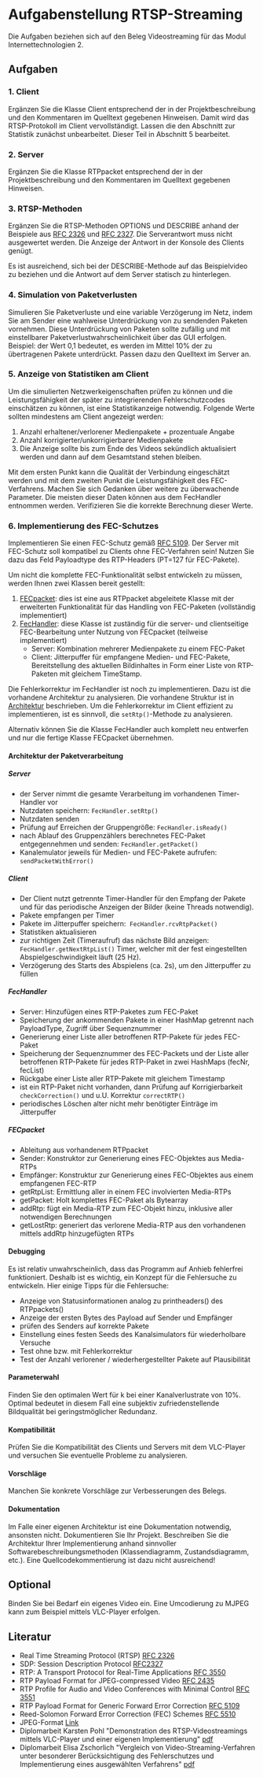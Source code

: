 # Aufgabenstellung RTSP-Streaming
Die Aufgaben beziehen sich auf den Beleg Videostreaming für das Modul Internettechnologien 2.

## Aufgaben

### 1. Client
Ergänzen Sie die Klasse Client entsprechend der in der Projektbeschreibung und den Kommentaren im Quelltext gegebenen Hinweisen. Damit wird das RTSP-Protokoll im Client vervollständigt. Lassen die den Abschnitt zur Statistik zunächst unbearbeitet. Dieser Teil in Abschnitt 5 bearbeitet.

### 2. Server
Ergänzen Sie die Klasse RTPpacket entsprechend der in der Projektbeschreibung und den Kommentaren im Quelltext gegebenen Hinweisen.

### 3. RTSP-Methoden
Ergänzen Sie die RTSP-Methoden OPTIONS und DESCRIBE anhand der Beispiele aus [RFC 2326](https://www.ietf.org/rfc/rfc2326.txt) und [RFC 2327](https://www.ietf.org/rfc/rfc2327.txt). 
Die Serverantwort muss nicht ausgewertet werden. Die Anzeige der Antwort in der Konsole des Clients genügt.

Es ist ausreichend, sich bei der DESCRIBE-Methode auf das Beispielvideo zu beziehen und die Antwort auf dem Server statisch zu hinterlegen. 

### 4. Simulation von Paketverlusten
Simulieren Sie Paketverluste und eine variable Verzögerung im Netz, indem Sie am Sender eine wahlweise Unterdrückung von zu sendenden Paketen vornehmen. Diese Unterdrückung von Paketen sollte zufällig und mit einstellbarer Paketverlustwahrscheinlichkeit über das GUI erfolgen. Beispiel: der Wert 0,1 bedeutet, es werden im Mittel 10% der zu übertragenen Pakete unterdrückt. Passen dazu den Quelltext im Server an.

### 5. Anzeige von Statistiken am Client
Um die simulierten Netzwerkeigenschaften prüfen zu können und die Leistungsfähigkeit der später zu integrierenden Fehlerschutzcodes einschätzen zu können, ist eine Statistikanzeige notwendig.
Folgende Werte sollten mindestens am Client angezeigt werden:
1. Anzahl erhaltener/verlorener Medienpakete + prozentuale Angabe
2. Anzahl korrigierter/unkorrigierbarer Medienpakete
3. Die Anzeige sollte bis zum Ende des Videos sekündlich aktualisiert werden und dann auf dem Gesamtstand stehen bleiben.

Mit dem ersten Punkt kann die Qualität der Verbindung eingeschätzt werden und mit dem zweiten Punkt die Leistungsfähigkeit des FEC-Verfahrens.
Machen Sie sich Gedanken über weitere zu überwachende Parameter. Die meisten dieser Daten können aus dem FecHandler entnommen werden. Verifizieren Sie die korrekte Berechnung dieser Werte.


### 6. Implementierung des FEC-Schutzes

Implementieren Sie einen FEC-Schutz gemäß [RFC 5109](https://www.ietf.org/rfc/rfc5109.txt).
Der Server mit FEC-Schutz soll kompatibel zu Clients ohne FEC-Verfahren sein! Nutzen Sie dazu das Feld Payloadtype des RTP-Headers (PT=127 für FEC-Pakete).

Um nicht die komplette FEC-Funktionalität selbst entwickeln zu müssen, werden Ihnen zwei Klassen bereit gestellt:
1. [FECpacket](src/FECpacket.java): dies ist eine aus RTPpacket abgeleitete Klasse mit der erweiterten Funktionalität für das Handling von FEC-Paketen (vollständig implementiert)
2. [FecHandler](src/Fechandler.java): diese Klasse ist zuständig für die server- und clientseitige FEC-Bearbeitung unter Nutzung von FECpacket (teilweise implementiert)
   * Server: Kombination mehrerer Medienpakete zu einem FEC-Paket
   * Client: Jitterpuffer für empfangene Medien- und FEC-Pakete, Bereitstellung des aktuellen Bildinhaltes in Form einer Liste von RTP-Paketen mit gleichem TimeStamp.


Die Fehlerkorrektur im FecHandler ist noch zu implementieren. Dazu ist die vorhandene Architektur zu analysieren.
Die vorhandene Struktur ist in  [Architektur](#architekturvorschlag) beschrieben.
Um die Fehlerkorrektur im Client effizient zu implementieren, ist es sinnvoll, die `setRtp()`-Methode zu analysieren.

Alternativ können Sie die Klasse FecHandler auch komplett neu entwerfen und nur die fertige Klasse FECpacket übernehmen.





#### Architektur der Paketverarbeitung

##### Server
* der Server nimmt die gesamte Verarbeitung im vorhandenen Timer-Handler vor
* Nutzdaten speichern: `FecHandler.setRtp()`
* Nutzdaten senden
* Prüfung auf Erreichen der Gruppengröße: `FecHandler.isReady()`
* nach Ablauf des Gruppenzählers berechnetes FEC-Paket entgegennehmen und senden: `FecHandler.getPacket()`
* Kanalemulator jeweils für Medien- und FEC-Pakete aufrufen: `sendPacketWithError()`

##### Client
* Der Client nutzt getrennte Timer-Handler für den Empfang der Pakete und für das periodische Anzeigen der Bilder (keine Threads notwendig).
* Pakete empfangen per Timer
* Pakete im Jitterpuffer speichern:  `FecHandler.rcvRtpPacket()`
* Statistiken aktualisieren
* zur richtigen Zeit (Timeraufruf) das nächste Bild anzeigen: `FecHandler.getNextRtpList()`  Timer, welcher mit der fest eingestellten Abspielgeschwindigkeit läuft (25 Hz). 
* Verzögerung des Starts des Abspielens (ca. 2s), um den Jitterpuffer zu füllen

##### FecHandler
* Server: Hinzufügen eines RTP-Paketes zum FEC-Paket
* Speicherung der ankommenden Pakete in einer HashMap getrennt nach PayloadType, Zugriff über Sequenznummer
* Generierung einer Liste aller betroffenen RTP-Pakete für jedes FEC-Paket
* Speicherung der Sequenznummer des FEC-Packets und der Liste aller betroffenen RTP-Pakete für jedes RTP-Paket in zwei HashMaps (fecNr, fecList)
* Rückgabe einer Liste aller RTP-Pakete mit gleichem Timestamp
* ist ein RTP-Paket nicht vorhanden, dann Prüfung auf Korrigierbarkeit `checkCorrection()` und u.U. Korrektur `correctRTP()`
* periodisches Löschen alter nicht mehr benötigter Einträge im Jitterpuffer

##### FECpacket
* Ableitung aus vorhandenem RTPpacket
* Sender: Konstruktor zur Generierung eines FEC-Objektes aus Media-RTPs
* Empfänger: Konstruktur zur Generierung eines FEC-Objektes aus einem empfangenen FEC-RTP
* getRtpList: Ermittlung aller in einem FEC involvierten Media-RTPs
* getPacket: Holt komplettes FEC-Paket als Bytearray
* addRtp: fügt ein Media-RTP zum FEC-Objekt hinzu, inklusive aller notwendigen Berechnungen
* getLostRtp: generiert das verlorene Media-RTP aus den vorhandenen mittels addRtp hinzugefügten RTPs

#### Debugging
Es ist relativ unwahrscheinlich, dass das Programm auf Anhieb fehlerfrei funktioniert. Deshalb ist es wichtig, ein Konzept für die Fehlersuche zu entwickeln.
Hier einige Tipps für die Fehlersuche:
* Anzeige von Statusinformationen analog zu printheaders() des RTPpackets()
* Anzeige der ersten Bytes des Payload auf Sender und Empfänger
* prüfen des Senders auf korrekte Pakete
* Einstellung eines festen Seeds des Kanalsimulators für wiederholbare Versuche
* Test ohne bzw. mit Fehlerkorrektur
* Test der Anzahl verlorener / wiederhergestellter Pakete auf Plausibilität

#### Parameterwahl
Finden Sie den optimalen Wert für k bei einer Kanalverlustrate von 10%. Optimal bedeutet in diesem Fall eine subjektiv zufriedenstellende Bildqualität bei geringstmöglicher Redundanz.


#### Kompatibilität
Prüfen Sie die Kompatibilität des Clients und Servers mit dem VLC-Player und versuchen Sie eventuelle Probleme zu analysieren.

#### Vorschläge
Manchen Sie konkrete Vorschläge zur Verbesserungen des Belegs.

#### Dokumentation
Im Falle einer eigenen Architektur ist eine Dokumentation notwendig, ansonsten nicht.
Dokumentieren Sie Ihr Projekt. Beschreiben Sie die Architektur Ihrer Implementierung anhand sinnvoller Softwarebeschreibungsmethoden (Klassendiagramm, Zustandsdiagramm, etc.). Eine Quellcodekommentierung ist dazu nicht ausreichend!

## Optional
Binden Sie bei Bedarf ein eigenes Video ein. Eine Umcodierung zu MJPEG kann zum Beispiel mittels VLC-Player erfolgen.


## Literatur
* Real Time Streaming Protocol (RTSP)                   [RFC 2326](http://www.ietf.org/rfc/rfc2326.txt)
* SDP: Session Description Protocol                     [RFC2327](http://www.ietf.org/rfc/rfc2327.txt)
* RTP: A Transport Protocol for Real-Time Applications  [RFC 3550](http://www.ietf.org/rfc/rfc3550.txt)
* RTP Payload Format for JPEG-compressed Video          [RFC 2435](http://www.ietf.org/rfc/rfc2435.txt)
* RTP Profile for Audio and Video Conferences with Minimal Control  [RFC 3551](http://www.ietf.org/rfc/rfc3551.txt)
* RTP Payload Format for Generic Forward Error Correction  [RFC 5109](http://www.ietf.org/rfc/rfc5109.txt)
* Reed-Solomon Forward Error Correction (FEC) Schemes   [RFC 5510](http://www.ietf.org/rfc/rfc5510.txt)
* JPEG-Format [Link](https://de.wikipedia.org/wiki/JPEG_File_Interchange_Format)
* Diplomarbeit Karsten Pohl "Demonstration des RTSP-Videostreamings mittels VLC-Player und einer eigenen Implementierung"  [pdf](https://www2.htw-dresden.de/~jvogt/abschlussarbeiten/Pohl-Diplomarbeit.pdf)
* Diplomarbeit Elisa Zschorlich "Vergleich von Video-Streaming-Verfahren unter besonderer Berücksichtigung des Fehlerschutzes und Implementierung eines ausgewählten Verfahrens" [pdf](https://www2.htw-dresden.de/~jvogt/abschlussarbeiten/zschorlich-diplomarbeit.pdf)
